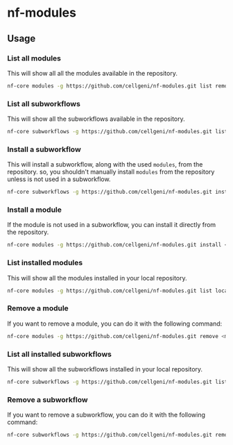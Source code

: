 # nf-modules

## Usage
### List all modules
This will show all all the modules available in the repository.
```bash
nf-core modules -g https://github.com/cellgeni/nf-modules.git list remote
```

### List all subworkflows
This will show all the subworkflows available in the repository.
```bash
nf-core subworkflows -g https://github.com/cellgeni/nf-modules.git list remote
```

### Install a subworkflow
This will install a subworkflow, along with the used `modules`, from the repository.
so, you shouldn't manually install `modules` from the repository unless is not used in a subworkflow.
```bash
nf-core subworkflows -g https://github.com/cellgeni/nf-modules.git install <subworkflow_name>
```

### Install a module
If the module is not used in a subworkflow, you can install it directly from the repository.
```bash
nf-core modules -g https://github.com/cellgeni/nf-modules.git install <module_name>
```

### List installed modules
This will show all the modules installed in your local repository.
```bash
nf-core modules -g https://github.com/cellgeni/nf-modules.git list local
```

### Remove a module
If you want to remove a module, you can do it with the following command:
```bash
nf-core modules -g https://github.com/cellgeni/nf-modules.git remove <module_name>
```

### List all installed subworkflows
This will show all the subworkflows installed in your local repository.
```bash 
nf-core subworkflows -g https://github.com/cellgeni/nf-modules.git list local
```

### Remove a subworkflow
If you want to remove a subworkflow, you can do it with the following command:
```bash 
nf-core subworkflows -g https://github.com/cellgeni/nf-modules.git remove <subworkflow_name>
```